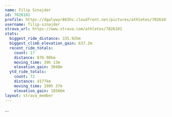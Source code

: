 ```yaml
---
name: Filip Sznajder
id: 7026101
profile: https://dgalywyr863hv.cloudfront.net/pictures/athletes/7026101/2123836/17/large.jpg
username: filip-sznajder
strava_url: https://www.strava.com/athletes/7026101
stats:
  biggest_ride_distance: 335.92km
  biggest_climb_elevation_gain: 637.2m
  recent_ride_totals:
    count: 17
    distance: 876.98km
    moving_time: 39h 13m
    elevation_gain: 3048m
  ytd_ride_totals:
    count: 72
    distance: 4177km
    moving_time: 199h 37m
    elevation_gain: 18566m
layout: strava_member
--- 
```

...
